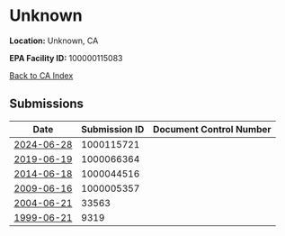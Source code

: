# Unknown

**Location:** Unknown, CA

**EPA Facility ID:** 100000115083

[Back to CA Index](../../index.md)

## Submissions

| Date | Submission ID | Document Control Number |
|------|--------------|-------------------------|
| [2024-06-28](submissions/1000115721.md) | 1000115721 |  |
| [2019-06-19](submissions/1000066364.md) | 1000066364 |  |
| [2014-06-18](submissions/1000044516.md) | 1000044516 |  |
| [2009-06-16](submissions/1000005357.md) | 1000005357 |  |
| [2004-06-21](submissions/33563.md) | 33563 |  |
| [1999-06-21](submissions/9319.md) | 9319 |  |
